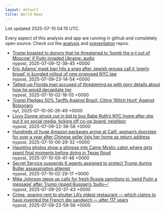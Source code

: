 ```yaml
---
layout: default
title: World News
---
```


<div markdown="0">
<div class="byline small text-muted">List updated <span class="datetime">2025-07-10 04:15 UTC</span>.</div>

<p>Every aspect of this analysis and app are running in github and completely open source. Check out the <a href="https://github.com/Castro-Media/Analysis">analysis</a> and <a href="https://github.com/Castro-Media/TopStoryReview.com">presentation</a> repos.</p>
<ul>
<li><a href='https://nypost.com/2025/07/09/us-news/trump-boasted-to-donors-that-he-threatened-to-bomb-the-s-t-out-of-moscow-if-putin-invaded-ukraine-audio/'>Trump boasted to donors that he threatened to &#8216;bomb the s&#8211;t out of Moscow&#8217; if Putin invaded Ukraine: audio</a><div class='byline small text-muted'>nypost, <span class="datetime">2025-07-09-12-38-45 +0000</span></div></li>
<li><a href='https://nypost.com/2025/07/09/us-news/eric-adams-mask-ban-hits-a-snag-after-jewish-groups-call-it-overly-broad-in-bungled-rollout-of-new-proposed-nyc-law/'>Eric Adams&#8217; mask ban hits a snag after Jewish groups call it &#8216;overly broad&#8217; in bungled rollout of new proposed NYC law</a><div class='byline small text-muted'>nypost, <span class="datetime">2025-07-09-23-14-54 +0000</span></div></li>
<li><a href='https://nypost.com/2025/07/09/us-news/florida-man-accused-of-threatening-ex-with-gory-details-about-how-he-would-decapitate-her/'>Tatted-up Florida man accused of threatening ex with gory details about how he would decapitate her</a><div class='byline small text-muted'>nypost, <span class="datetime">2025-07-10-02-18-55 +0000</span></div></li>
<li><a href='https://www.nytimes.com/2025/07/09/world/americas/brazil-trump-bolsonaro-lula-coup-tariff.html'>Trump Pledges 50% Tariffs Against Brazil, Citing &#8216;Witch Hunt&#8217; Against Bolsonaro</a><div class='byline small text-muted'>nyt, <span class="datetime">2025-07-10-00-26-49 +0000</span></div></li>
<li><a href='https://nypost.com/2025/07/09/sports/livvy-dunne-struck-out-in-bid-to-buy-babe-ruths-nyc-home-after-she-put-it-on-social-media-ticking-off-co-op-board-neighbor/'>Livvy Dunne struck out in bid to buy Babe Ruth&#8217;s NYC home after she put it on social media, ticking off co-op board: neighbor</a><div class='byline small text-muted'>nypost, <span class="datetime">2025-07-09-22-38-58 +0000</span></div></li>
<li><a href='https://nypost.com/2025/07/09/us-news/hundreds-of-huge-amazon-packages-arrive-at-calif-womans-doorstep-for-over-a-year-after-chinese-seller-lists-her-home-as-return-address/'>Hundreds of huge Amazon packages arrive at Calif. woman&#8217;s doorstep for over a year after Chinese seller lists her home as return address</a><div class='byline small text-muted'>nypost, <span class="datetime">2025-07-10-00-29-32 +0000</span></div></li>
<li><a href='https://nypost.com/2025/07/09/us-news/haunting-photos-show-a-glimpse-into-texas-camp-mystic-cabin/'>Haunting photos show a glimpse into Camp Mystic cabin where girls spent final moments before dying in Texas flood</a><div class='byline small text-muted'>nypost, <span class="datetime">2025-07-10-00-41-46 +0000</span></div></li>
<li><a href='https://nypost.com/2025/07/09/us-news/secret-service-suspends-6-agents-assigned-to-protect-trump-during-butler-assassination-attempt/'>Secret Service suspends 6 agents assigned to protect Trump during Butler assassination attempt</a><div class='byline small text-muted'>nypost, <span class="datetime">2025-07-10-02-29-17 +0000</span></div></li>
<li><a href='https://nypost.com/2025/07/09/us-news/mike-johnson-steps-up-calls-for-fresh-russia-sanctions-to-send-putin-a-message-after-trump-ripped-russians-bulls/'>Mike Johnson steps up calls for fresh Russia sanctions to &#8216;send Putin a message&#8217; after Trump ripped Russian&#8217;s &#8216;bulls&#8212;&#8216;</a><div class='byline small text-muted'>nypost, <span class="datetime">2025-07-09-20-37-43 +0000</span></div></li>
<li><a href='https://nypost.com/2025/07/09/us-news/crime-soaring-rent-to-shutter-coles-french-dip-las-oldest-restaurant/'>Crime, soaring rent to shutter LA&#8217;s oldest restaurant &#8212; which claims to have invented the French dip sandwich &#8212; after 117 years</a><div class='byline small text-muted'>nypost, <span class="datetime">2025-07-09-23-59-56 +0000</span></div></li>
</ul>
</div>
